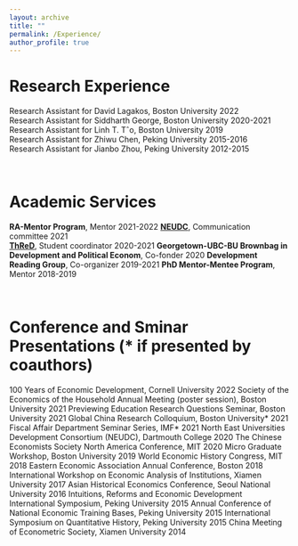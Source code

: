 ```yaml
---
layout: archive
title: ""
permalink: /Experience/
author_profile: true
---
```


# Research Experience
   Research Assistant for David Lagakos, Boston University 2022   
   Research Assistant for Siddharth George, Boston University 2020-2021  
   Research Assistant for Linh T. Tˆo, Boston University 2019   
   Research Assistant for Zhiwu Chen, Peking University 2015-2016   
   Research Assistant for Jianbo Zhou, Peking University 2012-2015 

&nbsp;


# Academic Services 
  **RA-Mentor Program**, Mentor 2021-2022
  **[NEUDC](https://sites.google.com/view/neudc2021)**, Communication committee 2021      
  **[ThReD](http://thred.devecon.org/)**, Student coordinator 2020-2021
  **Georgetown-UBC-BU Brownbag in Development and Political Econom**, Co-fonder 2020
  **Development Reading Group**, Co-organizer 2019-2021
  **PhD Mentor-Mentee Program**, Mentor 2018-2019
 
&nbsp;
 
 
# Conference and Sminar Presentations (* if presented by coauthors)
  100 Years of Economic Development, Cornell University 2022
  Society of the Economics of the Household Annual Meeting (poster session), Boston University 2021
  Previewing Education Research Questions Seminar, Boston University 2021
  Global China Research Colloquium, Boston University* 2021
  Fiscal Affair Department Seminar Series, IMF* 2021
  North East Universities Development Consortium (NEUDC), Dartmouth College 2020
  The Chinese Economists Society North America Conference, MIT 2020
  Micro Graduate Workshop, Boston University 2019
  World Economic History Congress, MIT 2018
  Eastern Economic Association Annual Conference, Boston 2018
  International Workshop on Economic Analysis of Institutions, Xiamen University 2017
  Asian Historical Economics Conference, Seoul National University 2016
  Intuitions, Reforms and Economic Development International Symposium, Peking University 2015
  Annual Conference of National Economic Training Bases, Peking University  2015
  International Symposium on Quantitative History, Peking University 2015
  China Meeting of Econometric Society, Xiamen University 2014

